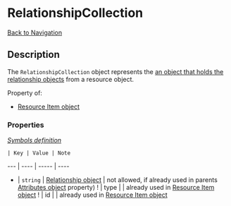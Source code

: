 # RelationshipCollection
[Back to Navigation](README.md)

## Description

The `RelationshipCollection` object represents the [an object that holds the relationship objects](http://jsonapi.org/format/#document-resource-object-relationships) from a resource object.

Property of:
- [Resource Item object](objects-resource-item.md)

### Properties

_[Symbols definition](objects-introduction.md#symbols)_

    | Key | Value | Note
--- | ---- | ----- | ----
* | `string` | [Relationship object](objects-relationship.md) | not allowed, if already used in parents [Attributes object](objects-attributes.md) property)
! | type |   | already used in [Resource Item object](objects-resource-item.md)
! | id |   | already used in [Resource Item object](objects-resource-item.md)
